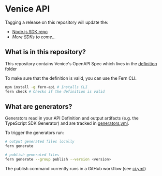 # Venice API

Tagging a release on this repository will update the:

- [Node.js SDK repo](https://github.com/fern-{company}/{company}-node)
- _More SDKs to come..._

## What is in this repository?

This repository contains Venice's OpenAPI Spec which lives in the [definition](./fern/api/definition/) folder

To make sure that the definition is valid, you can use the Fern CLI.

```bash
npm install -g fern-api # Installs CLI
fern check # Checks if the definition is valid
```

## What are generators?

Generators read in your API Definition and output artifacts (e.g. the TypeScript SDK Generator) and are tracked in [generators.yml](./fern/api/generators.yml).

To trigger the generators run:

```bash
# output generated files locally
fern generate

# publish generated files
fern generate --group publish --version <version>
```

The publish command currently runs in a GitHub workflow (see [ci.yml](.github/workflows/ci.yml#L32))
